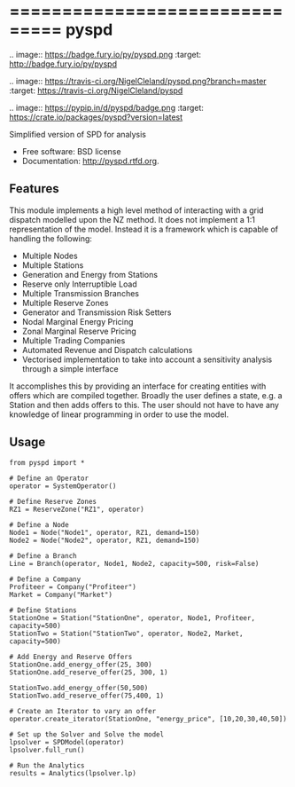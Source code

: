 ===============================
pyspd
===============================

.. image:: https://badge.fury.io/py/pyspd.png
    :target: http://badge.fury.io/py/pyspd

.. image:: https://travis-ci.org/NigelCleland/pyspd.png?branch=master
        :target: https://travis-ci.org/NigelCleland/pyspd

.. image:: https://pypip.in/d/pyspd/badge.png
        :target: https://crate.io/packages/pyspd?version=latest


Simplified version of SPD for analysis

* Free software: BSD license
* Documentation: http://pyspd.rtfd.org.

Features
--------

This module implements a high level method of interacting with a grid
dispatch modelled upon the NZ method. It does not implement a 1:1
representation of the model. Instead it is a framework which is capable of
handling the following:

* Multiple Nodes
* Multiple Stations
* Generation and Energy from Stations
* Reserve only Interruptible Load
* Multiple Transmission Branches
* Multiple Reserve Zones
* Generator and Transmission Risk Setters
* Nodal Marginal Energy Pricing
* Zonal Marginal Reserve Pricing
* Multiple Trading Companies
* Automated Revenue and Dispatch calculations
* Vectorised implementation to take into account a sensitivity analysis
through a simple interface

It accomplishes this by providing an interface for creating entities with
offers which are compiled together. Broadly the user defines a state, e.g. a
Station and then adds offers to this.
The user should not have to have any knowledge of linear programming in
order to use the model.

Usage
-----

```
from pyspd import *

# Define an Operator
operator = SystemOperator()

# Define Reserve Zones
RZ1 = ReserveZone("RZ1", operator)

# Define a Node
Node1 = Node("Node1", operator, RZ1, demand=150)
Node2 = Node("Node2", operator, RZ1, demand=150)

# Define a Branch
Line = Branch(operator, Node1, Node2, capacity=500, risk=False)

# Define a Company
Profiteer = Company("Profiteer")
Market = Company("Market")

# Define Stations
StationOne = Station("StationOne", operator, Node1, Profiteer, capacity=500)
StationTwo = Station("StationTwo", operator, Node2, Market, capacity=500)

# Add Energy and Reserve Offers
StationOne.add_energy_offer(25, 300)
StationOne.add_reserve_offer(25, 300, 1)

StationTwo.add_energy_offer(50,500)
StationTwo.add_reserve_offer(75,400, 1)

# Create an Iterator to vary an offer
operator.create_iterator(StationOne, "energy_price", [10,20,30,40,50])

# Set up the Solver and Solve the model
lpsolver = SPDModel(operator)
lpsolver.full_run()

# Run the Analytics
results = Analytics(lpsolver.lp)
```
